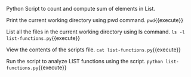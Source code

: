 Python Script to count and compute sum of elements in List.

Print the current working directory using pwd command.
`
pwd
`{{execute}}

List all the files in the current working directory using ls command.
`
ls -l list-functions.py
`{{execute}}

View the contents of the scripts file.
`
cat list-functions.py
`{{execute}}

Run the script to analyze LIST functions using the script.
`
python list-functions.py
`{{execute}}

